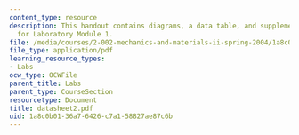 ```yaml
---
content_type: resource
description: This handout contains diagrams, a data table, and supplementary notes
  for Laboratory Module 1.
file: /media/courses/2-002-mechanics-and-materials-ii-spring-2004/1a8c0b0136a76426c7a158827ae87c6b_datasheet2.pdf
file_type: application/pdf
learning_resource_types:
- Labs
ocw_type: OCWFile
parent_title: Labs
parent_type: CourseSection
resourcetype: Document
title: datasheet2.pdf
uid: 1a8c0b01-36a7-6426-c7a1-58827ae87c6b
---
```

